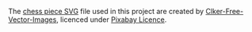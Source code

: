 The [chess piece SVG](https://pixabay.com/vectors/chess-pieces-set-symbols-game-26774/) file used in this project are created by [Clker-Free-Vector-Images](https://pixabay.com/users/clker-free-vector-images-3736/), licenced under [Pixabay Licence](https://pixabay.com/service/license/).
